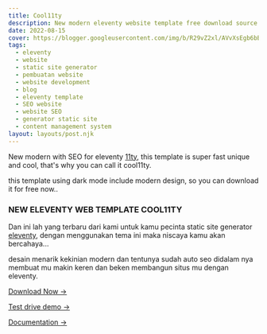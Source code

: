 ```yaml
---
title: Cool11ty
description: New modern eleventy website template free download source code.
date: 2022-08-15
cover: https://blogger.googleusercontent.com/img/b/R29vZ2xl/AVvXsEgb6bB9qkANsOm5ETl_J_6-q4Nu1bnqzyK0xku1V4h_uc_bCBgCPsqo2BK1AxRsPByhKKD0HHNpcwOJyxybgC93UF3N8jOdIUde7mMD7pGngw9e1EDTPZSsjQoVP_M9pf_Wvh5uP9DFGnGNjGetLPJKbogrNqkpA0_8qQjBG8qxNNPD0rTKYYDFw0w79Q/s634/eleventy.webp
tags:
  - eleventy
  - website
  - static site generator
  - pembuatan website
  - website development
  - blog
  - eleventy template
  - SEO website
  - website SEO
  - generator static site
  - content management system
layout: layouts/post.njk
---
```


New modern with SEO for eleventy [11ty](https://11ty.dev), this template is super fast unique and cool, that's why you can call it cool11ty.

this template using dark mode include modern design, so you can download it for free now..

### NEW ELEVENTY WEB TEMPLATE COOL11TY

Dan ini lah yang terbaru dari kami untuk kamu pecinta static site generator [eleventy](https://11ty.dev), dengan menggunakan tema ini maka niscaya kamu akan bercahaya...

desain menarik kekinian modern dan tentunya sudah auto seo didalam nya membuat mu makin keren dan beken membangun situs mu dengan eleventy.

[Download Now →](https://github.com/mesinkasir/cool11ty)

[Test drive demo →](https://statisweb.pages.dev/)

[Documentation →](https://www.hockeycomputindo.com/2022/06/new-eleventy-11ty-web-modern-template.html)
